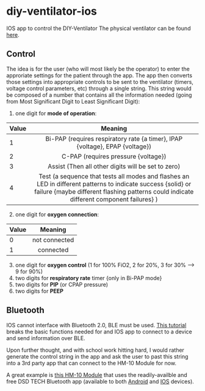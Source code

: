 # diy-ventilator-ios
IOS app to control the DIY-Ventilator
The physical ventilator can be found [here](https://github.com/cymourad/diy-ventilator).

## Control
The idea is for the user (who will most likely be the operator) to enter the approriate settings for the patient through the app. The app then converts those settings into appropriate controls to be sent to the ventilator (timers, voltage control parameters, etc) through a single string.
This string would be composed of a number that contains all the information needed (going from Most Significant Digit to Least Significant Digit):
1. one digit for **mode of operation**:

| Value | Meaning |
| ----- | :-----: |
|   1   | Bi-PAP (requires respiratory rate {a timer}, IPAP {voltage}, EPAP {voltage}) |
|   2   | C-PAP (requires pressure {voltage}) |
|   3   |Assist (Then all other digits will be set to zero) |
|   4   | Test (a sequence that tests all modes and flashes an LED in different patterns to indicate success {solid} or failure {maybe different flashing patterns could indicate different component failures} ) |

2. one digit for **oxygen connection**:

| Value | Meaning |
| ----- | :-----: |
|   0   | not connected |
|   1   | connected |

3. one digit for **oxygen control** (1 for 100% FiO2, 2 for 20%, 3 for 30% --> 9 for 90%)
4. two digits for **respiratory rate** timer {only in Bi-PAP mode}
5. two digits for **PIP** (or CPAP pressure)
6. two digits for **PEEP**


## Bluetooth
IOS cannot interface with Bluetooth 2.0, BLE must be used.
[This tutorial](https://www.freecodecamp.org/news/ultimate-how-to-bluetooth-swift-with-hardware-in-20-minutes/) breaks the basic functions needed for and IOS app to connect to a device and send information over BLE.


Upon further thought, and with school work hitting hard, I would rather generate the control string in the app and ask the user to past this string into a 3rd party app that can connect to the HM-10 Module for now.

A great example is [this HM-10 Module](https://www.amazon.com/DSD-TECH-Bluetooth-iBeacon-Arduino/dp/B06WGZB2N4) that uses the readily-availble and free DSD TECH Bluetooth app (available to both [Android](https://play.google.com/store/apps/details?id=com.reb.dsd_ble&hl=en_CA) and [IOS](https://apps.apple.com/ca/app/dsd-tech-bluetooth/id1441528159) devices).
